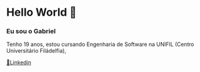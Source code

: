 # Hello World 👋 
### Eu sou o Gabriel
Tenho 19 anos, estou cursando Engenharia de Software na UNIFIL (Centro Universitário Filádelfia), 

<a href="https://br.linkedin.com/in/gabrieldona">📝Linkedin</a>
